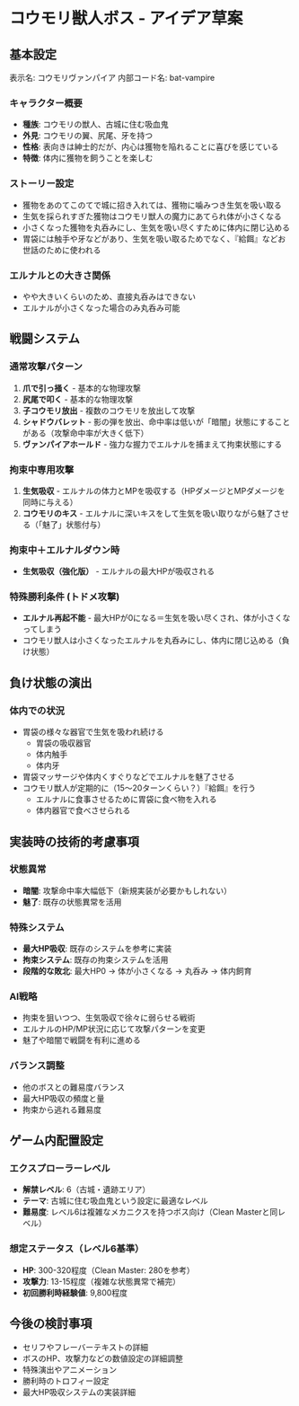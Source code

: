 # コウモリ獣人ボス - アイデア草案

## 基本設定

表示名: コウモリヴァンパイア
内部コード名: bat-vampire

### キャラクター概要
- **種族**: コウモリの獣人、古城に住む吸血鬼
- **外見**: コウモリの翼、尻尾、牙を持つ
- **性格**: 表向きは紳士的だが、内心は獲物を陥れることに喜びを感じている
- **特徴**: 体内に獲物を飼うことを楽しむ

### ストーリー設定
- 獲物をあのてこのてで城に招き入れては、獲物に噛みつき生気を吸い取る
- 生気を採られすぎた獲物はコウモリ獣人の魔力にあてられ体が小さくなる
- 小さくなった獲物を丸呑みにし、生気を吸い尽くすために体内に閉じ込める
- 胃袋には触手や牙などがあり、生気を吸い取るためでなく、『給餌』などお世話のために使われる

### エルナルとの大きさ関係
- やや大きいくらいのため、直接丸呑みはできない
- エルナルが小さくなった場合のみ丸呑み可能

## 戦闘システム

### 通常攻撃パターン
1. **爪で引っ掻く** - 基本的な物理攻撃
2. **尻尾で叩く** - 基本的な物理攻撃
3. **子コウモリ放出** - 複数のコウモリを放出して攻撃
4. **シャドウバレット** - 影の弾を放出、命中率は低いが「暗闇」状態にすることがある（攻撃命中率が大きく低下）
5. **ヴァンパイアホールド** - 強力な握力でエルナルを捕まえて拘束状態にする

### 拘束中専用攻撃
1. **生気吸収** - エルナルの体力とMPを吸収する（HPダメージとMPダメージを同時に与える）
2. **コウモリのキス** - エルナルに深いキスをして生気を吸い取りながら魅了させる（「魅了」状態付与）

### 拘束中＋エルナルダウン時
- **生気吸収（強化版）** - エルナルの最大HPが吸収される

### 特殊勝利条件 (トドメ攻撃)
- **エルナル再起不能** - 最大HPが0になる＝生気を吸い尽くされ、体が小さくなってしまう
- コウモリ獣人は小さくなったエルナルを丸呑みにし、体内に閉じ込める（負け状態）

## 負け状態の演出

### 体内での状況
- 胃袋の様々な器官で生気を吸われ続ける
  - 胃袋の吸収器官
  - 体内触手
  - 体内牙
- 胃袋マッサージや体内くすぐりなどでエルナルを魅了させる
- コウモリ獣人が定期的に（15～20ターンくらい？）『給餌』を行う
  - エルナルに食事させるために胃袋に食べ物を入れる
  - 体内器官で食べさせられる

## 実装時の技術的考慮事項

### 状態異常
- **暗闇**: 攻撃命中率大幅低下（新規実装が必要かもしれない）
- **魅了**: 既存の状態異常を活用

### 特殊システム
- **最大HP吸収**: 既存のシステムを参考に実装
- **拘束システム**: 既存の拘束システムを活用
- **段階的な敗北**: 最大HP0 → 体が小さくなる → 丸呑み → 体内飼育

### AI戦略
- 拘束を狙いつつ、生気吸収で徐々に弱らせる戦術
- エルナルのHP/MP状況に応じて攻撃パターンを変更
- 魅了や暗闇で戦闘を有利に進める

### バランス調整
- 他のボスとの難易度バランス
- 最大HP吸収の頻度と量
- 拘束から逃れる難易度

## ゲーム内配置設定

### エクスプローラーレベル
- **解禁レベル**: 6（古城・遺跡エリア）
- **テーマ**: 古城に住む吸血鬼という設定に最適なレベル
- **難易度**: レベル6は複雑なメカニクスを持つボス向け（Clean Masterと同レベル）

### 想定ステータス（レベル6基準）
- **HP**: 300-320程度（Clean Master: 280を参考）
- **攻撃力**: 13-15程度（複雑な状態異常で補完）
- **初回勝利時経験値**: 9,800程度

## 今後の検討事項
- セリフやフレーバーテキストの詳細
- ボスのHP、攻撃力などの数値設定の詳細調整
- 特殊演出やアニメーション
- 勝利時のトロフィー設定
- 最大HP吸収システムの実装詳細